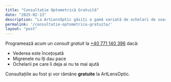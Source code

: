 ```yaml
---
title: "Consultație Optometrică Gratuită"
date: "2025-02-13"
description: "La ArtLensOptic găsiți o gamă variată de ochelari de soare pentru femei, bărbați și pentru copii. "
permalink: '/consultatie-optometrica-gratuita/'
layout: "post"
---
```


Programează acum un _consult gratuit_ la <a href="tel:+40771140396">+40 771 140 396</a> dacă:

- Vederea este încețoșată
- Migrenele nu îți dau pace
- Ochelarii pe care îi deja ai nu te mai ajută

Consultațiile au fost și vor rămâne **gratuite** la ArtLensOptic.